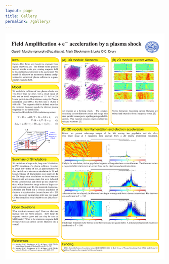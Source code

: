 ```yaml
---
layout: page
title: Gallery
permalink: /gallery/
---
```


![2003 grid computing](../images/p007.png "Title")
